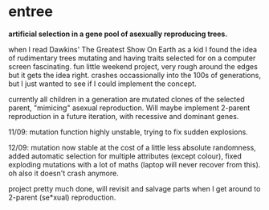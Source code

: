 # entree
**artificial selection in a gene pool of asexually reproducing trees.**

when I read Dawkins' The Greatest Show On Earth as a kid I found the idea of rudimentary trees mutating and having traits selected for on a computer screen fascinating. fun little weekend project, very rough around the edges but it gets the idea right. crashes occassionally into the 100s of generations, but I just wanted to see if I could implement the concept.

currently all children in a generation are mutated clones of the selected parent, "mimicing" asexual reproduction. Will maybe implement 2-parent reproduction in a future iteration, with recessive and dominant genes.

11/09: mutation function highly unstable, trying to fix sudden explosions.

12/09: mutation now stable at the cost of a little less absolute randomness, added automatic selection for multiple attributes (except colour), fixed exploding mutations with a lot of maths (laptop will never recover from this). oh also it doesn't crash anymore.

project pretty much done, will revisit and salvage parts when I get around to 2-parent (se*xual) reproduction.
